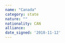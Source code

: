 ```yaml
---
name: "Canada"
category: state
nature: ""
nationality: CAN
alliance: 
date_signed: '2018-11-12'
---
```

    
